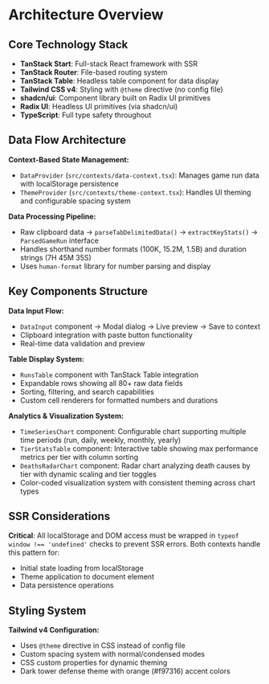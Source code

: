 # Architecture Overview

## Core Technology Stack

- **TanStack Start**: Full-stack React framework with SSR
- **TanStack Router**: File-based routing system
- **TanStack Table**: Headless table component for data display
- **Tailwind CSS v4**: Styling with `@theme` directive (no config file)
- **shadcn/ui**: Component library built on Radix UI primitives
- **Radix UI**: Headless UI primitives (via shadcn/ui)
- **TypeScript**: Full type safety throughout

## Data Flow Architecture

**Context-Based State Management:**
- `DataProvider` (`src/contexts/data-context.tsx`): Manages game run data with localStorage persistence
- `ThemeProvider` (`src/contexts/theme-context.tsx`): Handles UI theming and configurable spacing system

**Data Processing Pipeline:**
- Raw clipboard data → `parseTabDelimitedData()` → `extractKeyStats()` → `ParsedGameRun` interface
- Handles shorthand number formats (100K, 15.2M, 1.5B) and duration strings (7H 45M 35S)
- Uses `human-format` library for number parsing and display

## Key Components Structure

**Data Input Flow:**
- `DataInput` component → Modal dialog → Live preview → Save to context
- Clipboard integration with paste button functionality
- Real-time data validation and preview

**Table Display System:**
- `RunsTable` component with TanStack Table integration
- Expandable rows showing all 80+ raw data fields
- Sorting, filtering, and search capabilities
- Custom cell renderers for formatted numbers and durations

**Analytics & Visualization System:**
- `TimeSeriesChart` component: Configurable chart supporting multiple time periods (run, daily, weekly, monthly, yearly)
- `TierStatsTable` component: Interactive table showing max performance metrics per tier with column sorting
- `DeathsRadarChart` component: Radar chart analyzing death causes by tier with dynamic scaling and tier toggles
- Color-coded visualization system with consistent theming across chart types

## SSR Considerations

**Critical**: All localStorage and DOM access must be wrapped in `typeof window !== 'undefined'` checks to prevent SSR errors. Both contexts handle this pattern for:
- Initial state loading from localStorage
- Theme application to document element
- Data persistence operations

## Styling System

**Tailwind v4 Configuration:**
- Uses `@theme` directive in CSS instead of config file
- Custom spacing system with normal/condensed modes
- CSS custom properties for dynamic theming
- Dark tower defense theme with orange (#f97316) accent colors